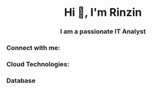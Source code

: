 <h1 align="center">Hi 👋, I'm Rinzin</h1>
<h3 align="center">I am a passionate IT Analyst</h3>

<h3 align="left">Connect with me:</h3>
<p align="left">
</p>

<h3 align="left">Cloud Technologies:</h3>
<h3 align="left">Database</h3>
